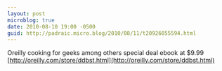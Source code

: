 ```yaml
---
layout: post
microblog: true
date: 2010-08-10 19:00 -0500
guid: http://padraic.micro.blog/2010/08/11/t20926055594.html
---
```

Oreilly cooking for geeks among others special deal ebook at $9.99 [http://oreilly.com/store/ddbst.html](http://oreilly.com/store/ddbst.html)
